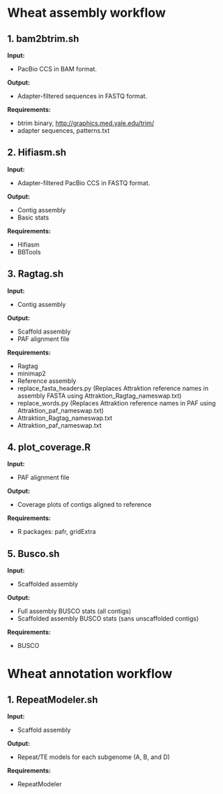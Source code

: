 # Wheat assembly workflow

## 1. bam2btrim.sh

__Input:__

- PacBio CCS in BAM format.

__Output:__

- Adapter-filtered sequences in FASTQ format.

__Requirements:__

- btrim binary, http://graphics.med.yale.edu/trim/
- adapter sequences, patterns.txt
   

## 2. Hifiasm.sh

__Input:__

- Adapter-filtered PacBio CCS in FASTQ format.

__Output:__

- Contig assembly
- Basic stats

__Requirements:__

- Hifiasm
- BBTools
     

## 3. Ragtag.sh

__Input:__

- Contig assembly

__Output:__

- Scaffold assembly
- PAF alignment file

__Requirements:__

- Ragtag
- minimap2
- Reference assembly
- replace_fasta_headers.py (Replaces Attraktion reference names in assembly FASTA using Attraktion_Ragtag_nameswap.txt)
- replace_words.py (Replaces Attraktion reference names in PAF using Attraktion_paf_nameswap.txt)
- Attraktion_Ragtag_nameswap.txt
- Attraktion_paf_nameswap.txt


## 4. plot_coverage.R

__Input:__

- PAF alignment file

__Output:__

- Coverage plots of contigs aligned to reference

__Requirements:__

- R packages: pafr, gridExtra

## 5. Busco.sh

__Input:__

- Scaffolded assembly

__Output:__

- Full assembly BUSCO stats (all contigs)
- Scaffolded assembly BUSCO stats (sans unscaffolded contigs)

__Requirements:__

- BUSCO

# Wheat annotation workflow

## 1. RepeatModeler.sh

__Input:__

- Scaffold assembly

__Output:__

- Repeat/TE models for each subgenome (A, B, and D)

__Requirements:__

- RepeatModeler
